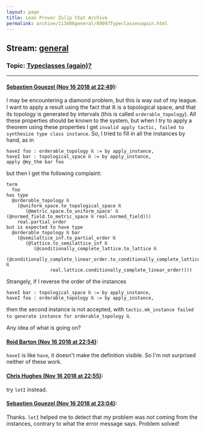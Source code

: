 ```yaml
---
layout: page
title: Lean Prover Zulip Chat Archive 
permalink: archive/113488general/80097Typeclassesagain.html
---
```


## Stream: [general](index.html)
### Topic: [Typeclasses (again)?](80097Typeclassesagain.html)

---

#### [Sebastien Gouezel (Nov 16 2018 at 22:49)](https://leanprover.zulipchat.com/#narrow/stream/113488-general/topic/Typeclasses%20%28again%29%3F/near/147848580):
I may be encountering a diamond problem, but this is way out of my league. I want to apply a result using the fact that ℝ is a topological space, and that its topology is generated by intervals (this is called `orderable_topology`). All these properties should be known to the system, but when I try to apply a theorem using these properties I get `invalid apply tactic, failed to synthesize type class instance`. So, I tried to fill in all the instances by hand, as in
```lean
haveI foo : orderable_topology ℝ := by apply_instance,
haveI bar : topological_space ℝ := by apply_instance,
apply @my_thm bar foo
```
but then I get the following complaint:
```lean
term
  foo
has type
  @orderable_topology ℝ
    (@uniform_space.to_topological_space ℝ
       (@metric_space.to_uniform_space' ℝ (@normed_field.to_metric_space ℝ real.normed_field)))
    real.partial_order
but is expected to have type
  @orderable_topology ℝ bar
    (@semilattice_inf.to_partial_order ℝ
       (@lattice.to_semilattice_inf ℝ
          (@conditionally_complete_lattice.to_lattice ℝ
             (@conditionally_complete_linear_order.to_conditionally_complete_lattice ℝ
                real.lattice.conditionally_complete_linear_order))))
```
Strangely, if I reverse the order of the instances
```lean
haveI bar : topological_space ℝ := by apply_instance,
haveI foo : orderable_topology ℝ := by apply_instance,
```
then the second instance is not accepted, with `tactic.mk_instance failed to generate instance for orderable_topology ℝ`.

Any idea of what is going on?

#### [Reid Barton (Nov 16 2018 at 22:54)](https://leanprover.zulipchat.com/#narrow/stream/113488-general/topic/Typeclasses%20%28again%29%3F/near/147848900):
`haveI` is like `have`, it doesn't make the definition visible. So I'm not surprised neither of these work.

#### [Chris Hughes (Nov 16 2018 at 22:55)](https://leanprover.zulipchat.com/#narrow/stream/113488-general/topic/Typeclasses%20%28again%29%3F/near/147848916):
try `letI` instead.

#### [Sebastien Gouezel (Nov 16 2018 at 23:04)](https://leanprover.zulipchat.com/#narrow/stream/113488-general/topic/Typeclasses%20%28again%29%3F/near/147849403):
Thanks. `letI` helped me to detect that my problem was not coming from the instances, contrary to what the error message says. Problem solved!

